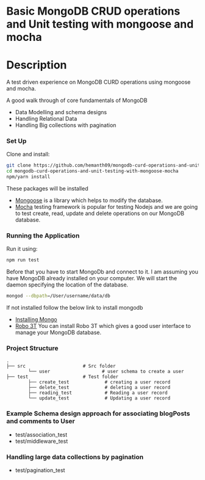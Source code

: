 # Basic MongoDB CRUD operations and Unit testing with mongoose and mocha

# Description

A test driven experience on MongoDB CURD operations using mongoose and mocha.

A good walk through of core fundamentals of MongoDB

- Data Modelling and schema designs
- Handling Relational Data
- Handling Big collections with pagination

### Set Up

Clone and install:

```bash
git clone https://github.com/hemanth09/mongodb-curd-operations-and-unit-testing-with-mongoose-mocha.git
cd mongodb-curd-operations-and-unit-testing-with-mongoose-mocha
npm/yarn install
```

These packages will be installed

- [Mongoose](https://mongoosejs.com/) is a library which helps to modify the database.
- [Mocha](https://mochajs.org/) testing framework is popular for testing Nodejs and we are going to test create, read, update and delete operations on our MongoDB database.

### Running the Application

Run it using:

```bash
npm run test
```

Before that you have to start MongoDb and connect to it.
I am assuming you have MongoDB already installed on your computer. We will start the daemon specifying the location of the database.

```bash
mongod --dbpath=/User/username/data/db
```

If not installed follow the below link to install mongodb

- [Installing Mongo](https://treehouse.github.io/installation-guides/mac/mongo-mac.html)
- [Robo 3T](https://robomongo.org/download) You can install Robo 3T which gives a good user interface to manage your MongoDB database.

### Project Structure

    .
    ├── src                     # Src folder
            └── user                   # user schema to create a user
    ├── test                    # Test folder
            ├── create_test             # creating a user record
            ├── delete_test             # deleting a user record
            ├── reading_test            # Reading a user record
            └── update_test             # Updating a user record

### Example Schema design approach for associating blogPosts and comments to User

- test/association_test
- test/middleware_test

### Handling large data collections by pagination

- test/pagination_test
